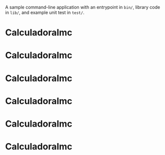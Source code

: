 A sample command-line application with an entrypoint in `bin/`, library code
in `lib/`, and example unit test in `test/`.
# CalculadoraImc
# CalculadoraImc
# CalculadoraImc
# CalculadoraImc
# CalculadoraImc
# CalculadoraImc
